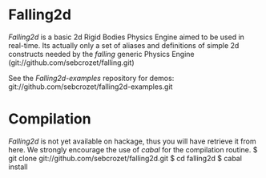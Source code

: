 Falling2d
=========
*Falling2d* is a basic 2d Rigid Bodies Physics Engine aimed to be used in real-time.
Its actually only a set of aliases and definitions of simple 2d constructs needed by the
*falling* generic Physics Engine (git://github.com/sebcrozet/falling.git)

See the *Falling2d-examples* repository for demos: git://github.com/sebcrozet/falling2d-examples.git

# Compilation
*Falling2d* is not yet available on hackage, thus you will have retrieve it from here.
We strongly encourage the use of *cabal* for the compilation routine.
  $ git clone git://github.com/sebcrozet/falling2d.git
  $ cd falling2d
  $ cabal install
